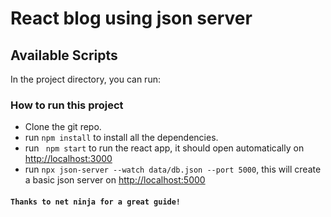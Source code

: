 # React blog using json server

## Available Scripts

In the project directory, you can run:

### How to run this project

- Clone the git repo.
- run `npm install` to install all the dependencies.
- run ` npm start` to run the react app, it should open automatically on [http://localhost:3000](http://localhost:3000)
- run `npx json-server --watch data/db.json --port 5000`, this will create a basic json server on [http://localhost:5000](http://localhost:5000)

#### `Thanks to net ninja for a great guide!`
